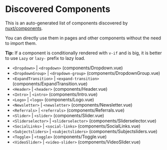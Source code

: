 # Discovered Components

This is an auto-generated list of components discovered by [nuxt/components](https://github.com/nuxt/components).

You can directly use them in pages and other components without the need to import them.

**Tip:** If a component is conditionally rendered with `v-if` and is big, it is better to use `Lazy` or `lazy-` prefix to lazy load.

- `<Dropdown>` | `<dropdown>` (components/Dropdown.vue)
- `<DropdownGroup>` | `<dropdown-group>` (components/DropdownGroup.vue)
- `<ExpandTransition>` | `<expand-transition>` (components/ExpandTransition.vue)
- `<Header>` | `<header>` (components/Header.vue)
- `<Intro>` | `<intro>` (components/Intro.vue)
- `<Logo>` | `<logo>` (components/Logo.vue)
- `<Newsletter>` | `<newsletter>` (components/Newsletter.vue)
- `<Referrals>` | `<referrals>` (components/Referrals.vue)
- `<Slider>` | `<slider>` (components/Slider.vue)
- `<Sliderselector>` | `<sliderselector>` (components/Sliderselector.vue)
- `<SocialLinks>` | `<social-links>` (components/SocialLinks.vue)
- `<Subjectsliders>` | `<subjectsliders>` (components/Subjectsliders.vue)
- `<Toggle>` | `<toggle>` (components/Toggle.vue)
- `<VideoSlider>` | `<video-slider>` (components/VideoSlider.vue)

